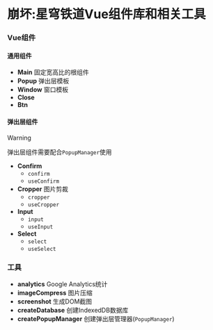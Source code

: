 # 崩坏:星穹铁道Vue组件库和相关工具

### Vue组件

#### 通用组件
- **Main** 固定宽高比的根组件
- **Popup** 弹出层模板
- **Window** 窗口模板
- **Close**
- **Btn**

#### 弹出层组件

> [!WARNING]
> 弹出层组件需要配合`PopupManager`使用

- **Confirm**
  - `confirm` 
  - `useConfirm`
- **Cropper** 图片剪裁
  - `cropper`
  - `useCropper`
- **Input**
  - `input`
  - `useInput`
- **Select**
  - `select`
  - `useSelect`

### 工具
- **analytics** Google Analytics统计
- **imageCompress** 图片压缩
- **screenshot** 生成DOM截图
- **createDatabase** 创建IndexedDB数据库
- **createPopupManager** 创建弹出层管理器(`PopupManager`)
